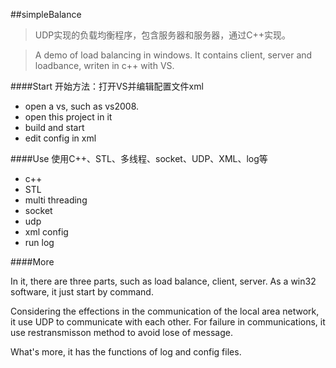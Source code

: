 ##simpleBalance
>UDP实现的负载均衡程序，包含服务器和服务器，通过C++实现。

>A demo of load balancing in windows.
>It contains client, server and loadbance, writen in c++ with VS.


####Start
开始方法：打开VS并编辑配置文件xml

*  open a vs, such as vs2008.
*  open this project in it
*  build and start
*  edit config in xml

####Use
使用C++、STL、多线程、socket、UDP、XML、log等

*  c++
*  STL
*  multi threading
*  socket
*  udp
*  xml config
*  run log


####More

  In it, there are three parts, such as load balance, client, server. As a win32 software, it just start by command.

  Considering the effections in the communication of the local area network, it use UDP to communicate with each other. For failure in communications, it use restransmisson method to avoid lose of message.

  What's more, it has the functions of log and config files.
